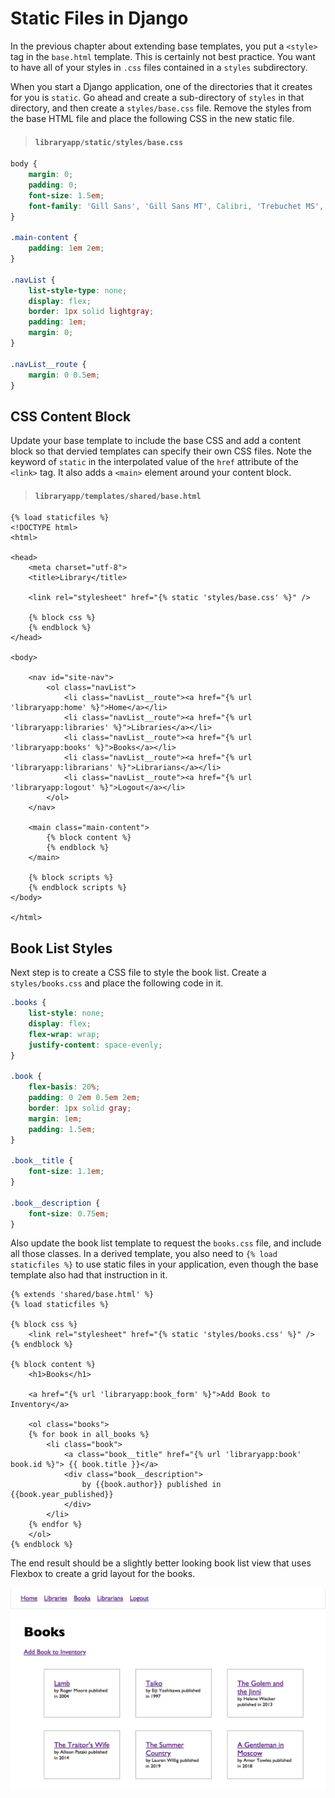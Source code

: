 # Static Files in Django

In the previous chapter about extending base templates, you put a `<style>` tag in the `base.html` template. This is certainly not best practice. You want to have all of your styles in `.css` files contained in a `styles` subdirectory.

When you start a Django application, one of the directories that it creates for you is `static`. Go ahead and create a sub-directory of `styles` in that directory, and then create a `styles/base.css` file. Remove the styles from the base HTML file and place the following CSS in the new static file.

> #### `libraryapp/static/styles/base.css`

```css
body {
    margin: 0;
    padding: 0;
    font-size: 1.5em;
    font-family: 'Gill Sans', 'Gill Sans MT', Calibri, 'Trebuchet MS', sans-serif;
}

.main-content {
    padding: 1em 2em;
}

.navList {
    list-style-type: none;
    display: flex;
    border: 1px solid lightgray;
    padding: 1em;
    margin: 0;
}

.navList__route {
    margin: 0 0.5em;
}
```

## CSS Content Block

Update your base template to include the base CSS and add a content block so that dervied templates can specify their own CSS files. Note the keyword of `static` in the interpolated value of the `href` attribute of the `<link>` tag. It also adds a `<main>` element around your content block.

> #### `libraryapp/templates/shared/base.html`

```jinja
{% load staticfiles %}
<!DOCTYPE html>
<html>

<head>
    <meta charset="utf-8">
    <title>Library</title>

    <link rel="stylesheet" href="{% static 'styles/base.css' %}" />

    {% block css %}
    {% endblock %}
</head>

<body>

    <nav id="site-nav">
        <ol class="navList">
            <li class="navList__route"><a href="{% url 'libraryapp:home' %}">Home</a></li>
            <li class="navList__route"><a href="{% url 'libraryapp:libraries' %}">Libraries</a></li>
            <li class="navList__route"><a href="{% url 'libraryapp:books' %}">Books</a></li>
            <li class="navList__route"><a href="{% url 'libraryapp:librarians' %}">Librarians</a></li>
            <li class="navList__route"><a href="{% url 'libraryapp:logout' %}">Logout</a></li>
        </ol>
    </nav>

    <main class="main-content">
        {% block content %}
        {% endblock %}
    </main>

    {% block scripts %}
    {% endblock scripts %}
</body>

</html>
```

## Book List Styles

Next step is to create a CSS file to style the book list. Create a `styles/books.css` and place the following code in it.

```css
.books {
    list-style: none;
    display: flex;
    flex-wrap: wrap;
    justify-content: space-evenly;
}

.book {
    flex-basis: 20%;
    padding: 0 2em 0.5em 2em;
    border: 1px solid gray;
    margin: 1em;
    padding: 1.5em;
}

.book__title {
    font-size: 1.1em;
}

.book__description {
    font-size: 0.75em;
}
```

Also update the book list template to request the `books.css` file, and include all those classes. In a derived template, you also need to `{% load staticfiles %}` to use static files in your application, even though the base template also had that instruction in it.

```jinja
{% extends 'shared/base.html' %}
{% load staticfiles %}

{% block css %}
    <link rel="stylesheet" href="{% static 'styles/books.css' %}" />
{% endblock %}

{% block content %}
    <h1>Books</h1>

    <a href="{% url 'libraryapp:book_form' %}">Add Book to Inventory</a>

    <ol class="books">
    {% for book in all_books %}
        <li class="book">
            <a class="book__title" href="{% url 'libraryapp:book' book.id %}"> {{ book.title }}</a>
            <div class="book__description">
                by {{book.author}} published in {{book.year_published}}
            </div>
        </li>
    {% endfor %}
    </ol>
{% endblock %}
```

The end result should be a slightly better looking book list view that uses Flexbox to create a grid layout for the books.

![](./images/book-list-view-styled.png)
